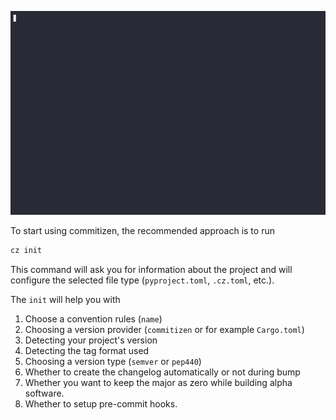![Bump version](images/init.gif)

To start using commitizen, the recommended approach is to run

```sh
cz init
```

This command will ask you for information about the project and will
configure the selected file type (`pyproject.toml`, `.cz.toml`, etc.).

The `init` will help you with

1. Choose a convention rules (`name`)
2. Choosing a version provider (`commitizen` or for example `Cargo.toml`)
3. Detecting your project's version
4. Detecting the tag format used
5. Choosing a version type (`semver` or `pep440`)
6. Whether to create the changelog automatically or not during bump
7. Whether you want to keep the major as zero while building alpha software.
8. Whether to setup pre-commit hooks.
